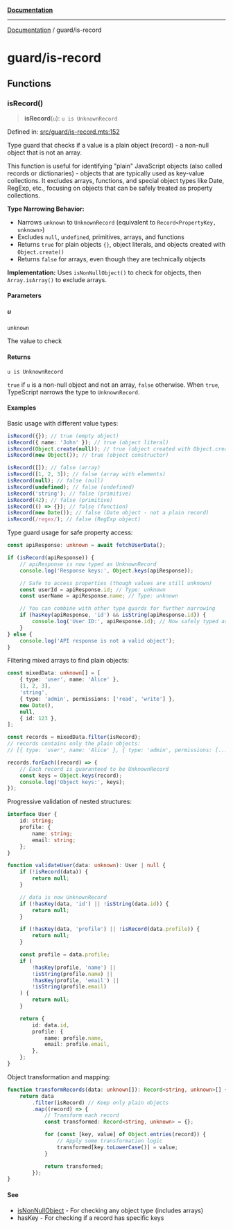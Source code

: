 [**Documentation**](../README.md)

---

[Documentation](../README.md) / guard/is-record

# guard/is-record

## Functions

### isRecord()

> **isRecord**(`u`): `u is UnknownRecord`

Defined in: [src/guard/is-record.mts:152](https://github.com/noshiro-pf/ts-data-forge/blob/main/src/guard/is-record.mts#L152)

Type guard that checks if a value is a plain object (record) - a non-null object that is not an array.

This function is useful for identifying "plain" JavaScript objects (also called records or
dictionaries) - objects that are typically used as key-value collections. It excludes arrays,
functions, and special object types like Date, RegExp, etc., focusing on objects that can be
safely treated as property collections.

**Type Narrowing Behavior:**

- Narrows `unknown` to `UnknownRecord` (equivalent to `Record<PropertyKey, unknown>`)
- Excludes `null`, `undefined`, primitives, arrays, and functions
- Returns `true` for plain objects `{}`, object literals, and objects created with `Object.create()`
- Returns `false` for arrays, even though they are technically objects

**Implementation:** Uses `isNonNullObject()` to check for objects, then `Array.isArray()` to exclude arrays.

#### Parameters

##### u

`unknown`

The value to check

#### Returns

`u is UnknownRecord`

`true` if `u` is a non-null object and not an array, `false` otherwise.
When `true`, TypeScript narrows the type to `UnknownRecord`.

#### Examples

Basic usage with different value types:

```typescript
isRecord({}); // true (empty object)
isRecord({ name: 'John' }); // true (object literal)
isRecord(Object.create(null)); // true (object created with Object.create)
isRecord(new Object()); // true (object constructor)

isRecord([]); // false (array)
isRecord([1, 2, 3]); // false (array with elements)
isRecord(null); // false (null)
isRecord(undefined); // false (undefined)
isRecord('string'); // false (primitive)
isRecord(42); // false (primitive)
isRecord(() => {}); // false (function)
isRecord(new Date()); // false (Date object - not a plain record)
isRecord(/regex/); // false (RegExp object)
```

Type guard usage for safe property access:

```typescript
const apiResponse: unknown = await fetchUserData();

if (isRecord(apiResponse)) {
    // apiResponse is now typed as UnknownRecord
    console.log('Response keys:', Object.keys(apiResponse));

    // Safe to access properties (though values are still unknown)
    const userId = apiResponse.id; // Type: unknown
    const userName = apiResponse.name; // Type: unknown

    // You can combine with other type guards for further narrowing
    if (hasKey(apiResponse, 'id') && isString(apiResponse.id)) {
        console.log('User ID:', apiResponse.id); // Now safely typed as string
    }
} else {
    console.log('API response is not a valid object');
}
```

Filtering mixed arrays to find plain objects:

```typescript
const mixedData: unknown[] = [
    { type: 'user', name: 'Alice' },
    [1, 2, 3],
    'string',
    { type: 'admin', permissions: ['read', 'write'] },
    new Date(),
    null,
    { id: 123 },
];

const records = mixedData.filter(isRecord);
// records contains only the plain objects:
// [{ type: 'user', name: 'Alice' }, { type: 'admin', permissions: [...] }, { id: 123 }]

records.forEach((record) => {
    // Each record is guaranteed to be UnknownRecord
    const keys = Object.keys(record);
    console.log('Object keys:', keys);
});
```

Progressive validation of nested structures:

```typescript
interface User {
    id: string;
    profile: {
        name: string;
        email: string;
    };
}

function validateUser(data: unknown): User | null {
    if (!isRecord(data)) {
        return null;
    }

    // data is now UnknownRecord
    if (!hasKey(data, 'id') || !isString(data.id)) {
        return null;
    }

    if (!hasKey(data, 'profile') || !isRecord(data.profile)) {
        return null;
    }

    const profile = data.profile;
    if (
        !hasKey(profile, 'name') ||
        !isString(profile.name) ||
        !hasKey(profile, 'email') ||
        !isString(profile.email)
    ) {
        return null;
    }

    return {
        id: data.id,
        profile: {
            name: profile.name,
            email: profile.email,
        },
    };
}
```

Object transformation and mapping:

```typescript
function transformRecords(data: unknown[]): Record<string, unknown>[] {
    return data
        .filter(isRecord) // Keep only plain objects
        .map((record) => {
            // Transform each record
            const transformed: Record<string, unknown> = {};

            for (const [key, value] of Object.entries(record)) {
                // Apply some transformation logic
                transformed[key.toLowerCase()] = value;
            }

            return transformed;
        });
}
```

#### See

- [isNonNullObject](is-non-null-object.md#isnonnullobject) - For checking any object type (includes arrays)
- hasKey - For checking if a record has specific keys
